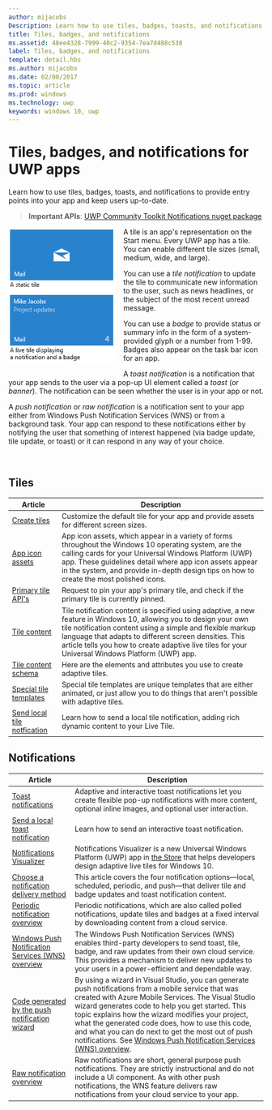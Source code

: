 ```yaml
---
author: mijacobs
Description: Learn how to use tiles, badges, toasts, and notifications to provide entry points into your app and keep users up-to-date.
title: Tiles, badges, and notifications
ms.assetid: 48ee4328-7999-40c2-9354-7ea7d488c538
label: Tiles, badges, and notifications
template: detail.hbs
ms.author: mijacobs
ms.date: 02/08/2017
ms.topic: article
ms.prod: windows
ms.technology: uwp
keywords: windows 10, uwp
---
```

# Tiles, badges, and notifications for UWP apps
<link rel="stylesheet" href="https://az835927.vo.msecnd.net/sites/uwp/Resources/css/custom.css"> 

Learn how to use tiles, badges, toasts, and notifications to provide entry points into your app and keep users up-to-date.

> **Important APIs**: [UWP Community Toolkit Notifications nuget package](https://www.nuget.org/packages/Microsoft.Toolkit.Uwp.Notifications/)

<p><img style="float: left; margin: 0px 15px 15px 0px;" src="images/tile-and-live-tile.png" />
A tile is an app's representation on the Start menu. Every UWP app has a tile. You can enable different tile sizes (small, medium, wide, and large).</p>

<p>You can use a <em>tile notification</em> to update the tile to communicate new information to the user, such as news headlines, or the subject of the most recent unread message.</p>

<p>You can use a <em>badge</em> to provide status or summary info in the form of a system-provided glyph or a number from 1-99. Badges also appear on the task bar icon for an app. </p>

<p>A <em>toast notification</em> is a notification that your app sends to the user via a pop-up UI element called a <em>toast</em> (or <em>banner</em>). The notification can be seen whether the user is in your app or not.</p>
<p>A <em>push notification</em> or <em>raw notification</em> is a notification sent to your app either from Windows Push Notification Services (WNS) or from a background task. Your app can respond to these notifications either by notifying the user that something of interest happened (via badge update, tile update, or toast) or it can respond in any way of your choice.</p>

 
## Tiles
| Article | Description |
| --- | --- |
| [Create tiles](tiles-and-notifications-creating-tiles.md) | Customize the default tile for your app and provide assets for different screen sizes. |
| [App icon assets](tiles-and-notifications-app-assets.md) | App icon assets, which appear in a variety of forms throughout the Windows 10 operating system, are the calling cards for your Universal Windows Platform (UWP) app. These guidelines detail where app icon assets appear in the system, and provide in-depth design tips on how to create the most polished icons. |
| [Primary tile API's](tiles-and-notifications-primary-tile-apis.md) | Request to pin your app's primary tile, and check if the primary tile is currently pinned. |
| [Tile content](tiles-and-notifications-create-adaptive-tiles.md) | Tile notification content is specified using adaptive, a new feature in Windows 10, allowing you to design your own tile notification content using a simple and flexible markup language that adapts to different screen densities. This article tells you how to create adaptive live tiles for your Universal Windows Platform (UWP) app. |
| [Tile content schema](tiles-and-notifications-adaptive-tiles-schema.md) | Here are the elements and attributes you use to create adaptive tiles. |
| [Special tile templates](tiles-and-notifications-special-tile-templates-catalog.md) | Special tile templates are unique templates that are either animated, or just allow you to do things that aren't possible with adaptive tiles. |
| [Send local tile notfication](tiles-and-notifications-sending-a-local-tile-notification.md) | Learn how to send a local tile notification, adding rich dynamic content to your Live Tile. |


## Notifications

| Article | Description |
| --- | --- |
| [Toast notifications](tiles-and-notifications-adaptive-interactive-toasts.md) | Adaptive and interactive toast notifications let you create flexible pop-up notifications with more content, optional inline images, and optional user interaction. |
| [Send a local toast notification](tiles-and-notifications-send-local-toast.md) | Learn how to send an interactive toast notification. |
| [Notifications Visualizer](tiles-and-notifications-notifications-visualizer.md) | Notifications Visualizer is a new Universal Windows Platform (UWP) app in [the Store](https://www.microsoft.com/store/apps/notifications-visualizer/9nblggh5xsl1) that helps developers design adaptive live tiles for Windows 10. |
| [Choose a notification delivery method](tiles-and-notifications-choosing-a-notification-delivery-method.md) | This article covers the four notification options—local, scheduled, periodic, and push—that deliver tile and badge updates and toast notification content. |
| [Periodic notification overview](tiles-and-notifications-periodic-notification-overview.md) | Periodic notifications, which are also called polled notifications, update tiles and badges at a fixed interval by downloading content from a cloud service. |
| [Windows Push Notification Services (WNS) overview](tiles-and-notifications-windows-push-notification-services--wns--overview.md) | The Windows Push Notification Services (WNS) enables third-party developers to send toast, tile, badge, and raw updates from their own cloud service. This provides a mechanism to deliver new updates to your users in a power-efficient and dependable way. |
| [Code generated by the push notification wizard](tiles-and-notifications-the-code-generated-by-the-push-notification-wizard.md) | By using a wizard in Visual Studio, you can generate push notifications from a mobile service that was created with Azure Mobile Services. The Visual Studio wizard generates code to help you get started. This topic explains how the wizard modifies your project, what the generated code does, how to use this code, and what you can do next to get the most out of push notifications. See [Windows Push Notification Services (WNS) overview](tiles-and-notifications-windows-push-notification-services--wns--overview.md). |
| [Raw notification overview](tiles-and-notifications-raw-notification-overview.md) | Raw notifications are short, general purpose push notifications. They are strictly instructional and do not include a UI component. As with other push notifications, the WNS feature delivers raw notifications from your cloud service to your app. |